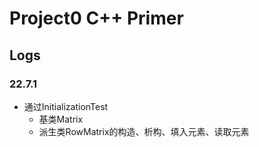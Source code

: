 # Project0 C++ Primer
## Logs
### 22.7.1
- 通过InitializationTest
  - 基类Matrix
  - 派生类RowMatrix的构造、析构、填入元素、读取元素